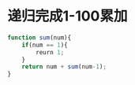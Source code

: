 # 递归完成1-100累加

```js
function sum(num){
    if(num == 1){
        reurn 1;
    }
    return num + sum(num-1);
}
```

